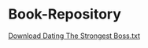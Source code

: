 # Book-Repository

[Download Dating The Strongest Boss.txt](The%20Book%20Nook/BL/Shou/Dating%20The%20Strongest%20Boss.txt)
